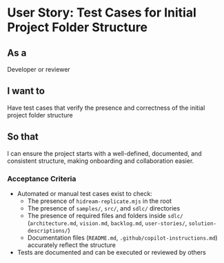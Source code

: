 # User Story: Test Cases for Initial Project Folder Structure

## As a
Developer or reviewer

## I want to
Have test cases that verify the presence and correctness of the initial project folder structure

## So that
I can ensure the project starts with a well-defined, documented, and consistent structure, making onboarding and collaboration easier.

### Acceptance Criteria
- Automated or manual test cases exist to check:
  - The presence of `hidream-replicate.mjs` in the root
  - The presence of `samples/`, `src/`, and `sdlc/` directories
  - The presence of required files and folders inside `sdlc/` (`architecture.md`, `vision.md`, `backlog.md`, `user-stories/`, `solution-descriptions/`)
  - Documentation files (`README.md`, `.github/copilot-instructions.md`) accurately reflect the structure
- Tests are documented and can be executed or reviewed by others
